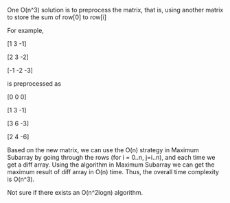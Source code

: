 One O(n^3) solution is to preprocess the matrix, that is, using another matrix to store the sum of row[0] to row[i]

For example,

[1 3 -1]

[2 3 -2]

[-1 -2 -3]

is preprocessed as 

[0 0 0]

[1 3 -1]

[3 6 -3]

[2 4 -6]

Based on the new matrix, we can use the O(n) strategy in Maximum Subarray by going through the rows (for i = 0..n, j=i..n), and each time we get a diff array. Using the algorithm in Maximum Subarray we can get the maximum result of diff array in O(n) time. Thus, the overall time complexity is O(n^3).

Not sure if there exists an O(n^2logn) algorithm. 


